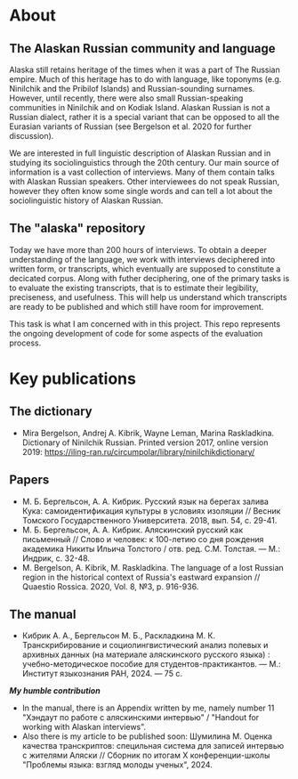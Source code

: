 # About
## The Alaskan Russian community and language
Alaska still retains heritage of the times when it was a part of The Russian empire. Much of this heritage has to do with language, like toponyms (e.g. Ninilchik and the Pribilof Islands) and Russian-sounding surnames. However, until recently, there were also small Russian-speaking communities in Ninilchik and on Kodiak Island. Alaskan Russian is not a Russian dialect, rather it is a special variant that can be opposed to all the Eurasian variants of Russian (see Bergelson et al. 2020 for further discussion).


We are interested in full linguistic description of Alaskan Russian and in studying its sociolinguistics through the 20th century. Our main source of information is a vast collection of interviews. Many of them contain talks with Alaskan Russian speakers. Other interviewees do not speak Russian, however they often know some single words and can tell a lot about the sociolinguistic history of Alaskan Russian.


## The "alaska" repository
Today we have more than 200 hours of interviews. To obtain a deeper understanding of the language, we work with interviews deciphered into written form, or transcripts, which eventually are supposed to constitute a decicated corpus. Along with futher deciphering, one of the primary tasks is to evaluate the existing transcripts, that is to estimate their legibility, preciseness, and usefulness. This will help us understand which transcripts are ready to be published and which still have room for improvement.


This task is what I am concerned with in this project. This repo represents the ongoing development of code for some aspects of the evaluation process.


# Key publications
## The dictionary
* Mira Bergelson, Andrej A. Kibrik, Wayne Leman, Marina Raskladkina. Dictionary of Ninilchik Russian. Printed version 2017, online version 2019: https://iling-ran.ru/circumpolar/library/ninilchikdictionary/
## Papers
* М. Б. Бергельсон, А. А. Кибрик. Русский язык на берегах залива Кука: самоидентификация культуры в условиях изоляции // Весник Томского Государственного Университета. 2018, вып. 54, с. 29-41.
* М. Б. Бергельсон, А. А. Кибрик. Аляскинский русский как письменный // Слово и человек: к 100-летию со дня рождения академика Никиты Ильича Толстого / отв. ред. С.М. Толстая. — М.: Индрик, с. 32-48.
* M. Bergelson, A. Kibrik, M. Raskladkina. The language of a lost Russian region in the historical context of Russia's eastward expansion // Quaestio Rossica. 2020, Vol. 8, №3, p. 916-936.
## The manual
* Кибрик А. А., Бергельсон М. Б., Раскладкина М. К. Транскрибирование и социолингвистический анализ полевых и архивных данных (на материале аляскинского русского языка) : учебно-методическое пособие для студентов-практикантов. — М.: Институт языкознания РАН, 2024. — 75 с.


***My humble contribution***
* In the manual, there is an Appendix written by me, namely number 11 "Хэндаут по работе с аляскинскими интервью" / "Handout for working with Alaskan interviews".
* Also there is my article to be published soon: Шумилина М. Оценка качества транскриптов: специльная система для записей интервью с жителями Аляски // Сборник по итогам X конференции-школы "Проблемы языка: взгляд молоды ученых", 2024.
